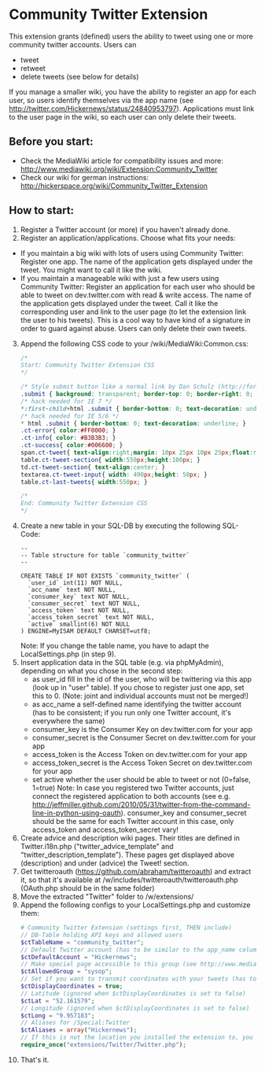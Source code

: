 
Community Twitter Extension
===========================

This extension grants (defined) users the ability to tweet using
one or more community twitter accounts.
Users can

- tweet
- retweet
- delete tweets (see below for details)

If you manage a smaller wiki, you have the ability to register an app for each user, so users identify themselves via the app name (see http://twitter.com/Hickernews/status/24840953797).
Applications must link to the user page in the wiki, so each user can only delete their tweets.

Before you start:
-----------------

- Check the MediaWiki article for compatibility issues and more: http://www.mediawiki.org/wiki/Extension:Community_Twitter
- Check our wiki for german instructions: http://hickerspace.org/wiki/Community_Twitter_Extension

How to start:
-------------

1. Register a Twitter account (or more) if you haven't already done.
2. Register an application/applications. Choose what fits your needs:
  - If you maintain a big wiki with lots of users using Community Twitter: 
      Register one app. The name of the application gets displayed under the tweet. You might want to call it like the wiki.
  - If you maintain a manageable wiki with just a few users using Community Twitter:
      Register an application for each user who should be able to tweet on dev.twitter.com with read & write access.
      The name of the application gets displayed under the tweet. Call it like the corresponding user and link to the user page 
      (to let the extension link the user to his tweets). This is a cool way to have kind of a signature in order to guard against abuse.
      Users can only delete their own tweets.
3. Append the following CSS code to your /wiki/MediaWiki:Common.css:
    ```css
    /*
    Start: Community Twitter Extension CSS
    */

    /* Style submit button like a normal link by Dan Schulz (http://forums.digitalpoint.com/showthread.php?t=403667#post3882723) */
    .submit { background: transparent; border-top: 0; border-right: 0; border-bottom: 1px solid #00F; border-left: 0; color: #00F; display: inline; margin: 0;padding: 0; }
    /* hack needed for IE 7 */
    *:first-child+html .submit { border-bottom: 0; text-decoration: underline; }
    /* hack needed for IE 5/6 */
    * html .submit { border-bottom: 0; text-decoration: underline; }
    .ct-error{ color:#FF0000; }
    .ct-info{ color: #B3B3B3; }
    .ct-success{ color:#006600; }
    span.ct-tweet{ text-align:right;margin: 10px 25px 10px 25px;float:right; }
    table.ct-tweet-section{ width:550px;height:100px; }
    td.ct-tweet-section{ text-align:center; }
    textarea.ct-tweet-input{ width: 490px;height: 50px; }
    table.ct-last-tweets{ width:550px; }

    /*
    End: Community Twitter Extension CSS
    */
    ```
4. Create a new table in your SQL-DB by executing the following SQL-Code:
    ```mysql
    --
    -- Table structure for table `community_twitter`
    --

    CREATE TABLE IF NOT EXISTS `community_twitter` (
      `user_id` int(11) NOT NULL,
      `acc_name` text NOT NULL,
      `consumer_key` text NOT NULL,
      `consumer_secret` text NOT NULL,
      `access_token` text NOT NULL,
      `access_token_secret` text NOT NULL,
      `active` smallint(6) NOT NULL
    ) ENGINE=MyISAM DEFAULT CHARSET=utf8;
    ```
    Note: If you change the table name, you have to adapt the LocalSettings.php (in step 9).
5. Insert application data in the SQL table (e.g. via phpMyAdmin), depending on what you chose in the second step: 
    - as user_id fill in the id of the user, who will be twittering via this app (look up in "user" table). If you chose to register just one app, set this to 0.
        (Note: joint and individual accounts must not be merged!)
    - as acc_name a self-defined name identifying the twitter account (has to be consistent; if you run only one Twitter account, it's everywhere the same)
    - consumer_key is the Consumer Key on dev.twitter.com for your app
    - consumer_secret is the Consumer Secret on dev.twitter.com for your app
    - access_token is the Access Token on dev.twitter.com for your app
    - access_token_secret is the Access Token Secret on dev.twitter.com for your app
    - set active whether the user should be able to tweet or not (0=false, 1=true)
    Note: In case you registered two Twitter accounts, just connect the registered application to both accounts (see e.g. http://jeffmiller.github.com/2010/05/31/twitter-from-the-command-line-in-python-using-oauth).
    consumer_key and consumer_secret should be the same for each Twitter account in this case, only access_token and access_token_secret vary!
6. Create advice and description wiki pages. Their titles are defined in Twitter.i18n.php ("twitter_advice_template" and "twitter_description_template").
    These pages get displayed above (description) and under (advice) the Tweet! section.
7. Get twitteroauth (https://github.com/abraham/twitteroauth) and extract it, so that it's available at
    <webroot>/w/includes/twitteroauth/twitteroauth.php (OAuth.php should be in the same folder)
8. Move the extracted "Twitter" folder to <webroot>/w/extensions/
9. Append the following configs to your LocalSettings.php and customize them:
    ```php
    # Community Twitter Extension (settings first, THEN include)
    // DB-Table holding API keys and allowed users
    $ctTableName = "community_twitter";
    // Default Twitter account (has to be similar to the app_name column in the SQL-Table; e.g. used for linking tweets of different accounts)
    $ctDefaultAccount = "Hickernews";
    // Make special page accessible to this group (see http://www.mediawiki.org/wiki/Manual:User_rights#List_of_Groups) (creating a new group might make sense)
    $ctAllowedGroup = "sysop";
    // Set if you want to transmit coordinates with your tweets (has to be enabled in Twitter settings to be displayed)
    $ctDisplayCoordinates = true;
    // Latitude (ignored when $ctDisplayCoordinates is set to false)
    $ctLat = "52.161579";
    // Longitude (ignored when $ctDisplayCoordinates is set to false)
    $ctLong = "9.957183";
    // Aliases for /Special:Twitter
    $ctAliases = array("Hickernews");
    // If this is not the location you installed the extension to, you probably have to edit Twitter_body.php
    require_once("extensions/Twitter/Twitter.php");
    ```
10. That's it.

